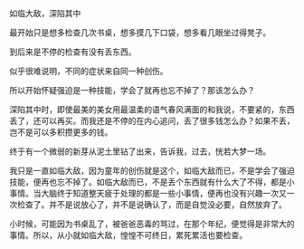 如临大敌，深陷其中

最开始只是想多检查几次书桌，想多摸几下口袋，想多看几眼坐过得凳子。

到后来是不停的检查有没有丢东西。

似乎很难说明，不同的症状来自同一种创伤。

所以开始怀疑强迫是一种技能，学会了就再也忘不掉了？那该怎么办？

深陷其中时，即使最美的美女用最温柔的语气春风满面的和我说，不要紧的，东西丢了，还可以再买。而我还是不停的在内心追问，丢了很多钱怎么办？如果不丢，岂不是可以多积攒更多的钱。

终于有一个微弱的新芽从泥土里钻了出来，告诉我，过去，恍若大梦一场。

我只是一直如临大敌，因为童年的创伤就是这个，如临大敌而已，不是学会了强迫技能，便再也忘不掉了。如临大敌而已，不是丢个东西就有什么大了不得，都是小事情。当大脑终于知道整天疲于处理的都是一些小事情，便再也没有兴趣一次又一次检查了。并不是说放心了，并不是说确认了，而是自觉没必要，自然放弃了。

小时候，可能因为书桌乱了，被爸爸恶毒的骂过，在那个年纪，便觉得是非常大的事情。所以，从小就如临大敌，惶惶不可终日，累死累活也要检查。